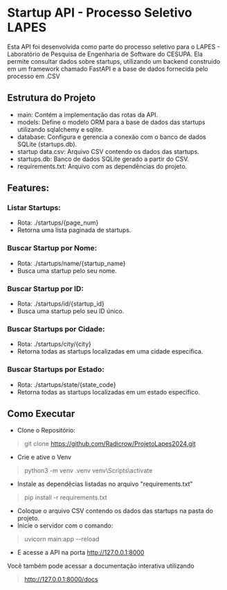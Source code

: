 # Startup API - Processo Seletivo LAPES





Esta API foi desenvolvida como parte do processo seletivo para o LAPES - Laboratório de Pesquisa de Engenharia de Software do CESUPA. Ela permite consultar dados sobre startups, utilizando um backend construído em um framework chamado FastAPI e a base de dados fornecida pelo processo em .CSV
## Estrutura do Projeto
- main: Contém a implementação das rotas da API.
- models: Define o modelo ORM para a base de dados das startups utilizando sqlalchemy e sqlite.
- database: Configura e gerencia a conexão com o banco de dados SQLite (startups.db).
- startup data.csv: Arquivo CSV contendo os dados das startups.
- startups.db: Banco de dados SQLite gerado a partir do CSV.
- requirements.txt: Arquivo com as dependências do projeto.

## Features:

### Listar Startups:
- Rota: ./startups/{page_num}
- Retorna uma lista paginada de startups.

### Buscar Startup por Nome:

- Rota: ./startups/name/{startup_name}
- Busca uma startup pelo seu nome.

### Buscar Startup por ID:

- Rota: ./startups/id/{startup_id}
- Busca uma startup pelo seu ID único.

### Buscar Startups por Cidade:

- Rota: ./startups/city/{city}
- Retorna todas as startups localizadas em uma cidade específica.

### Buscar Startups por Estado:
- Rota: ./startups/state/{state_code}
- Retorna todas as startups localizadas em um estado específico.

## Como Executar
- Clone o Repositório:
> git clone https://github.com/Radicrow/ProjetoLapes2024.git
- Crie e ative o Venv
> python3 -m venv .venv
> venv\Scripts\activate
- Instale as dependêcias listadas no arquivo "requirements.txt"
> pip install -r requirements.txt
- Coloque o arquivo CSV  contendo os dados das startups na pasta do projeto.
- Inicie o servidor com o comando:
> uvicorn main:app --reload
- E acesse a API na porta http://127.0.0.1:8000

Você também pode acessar a documentação interativa utilizando
> http://127.0.0.1:8000/docs


